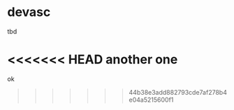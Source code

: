 # devasc

tbd

<<<<<<< HEAD
another one
=======
ok
>>>>>>> 44b38e3add882793cde7af278b4e04a5215600f1
